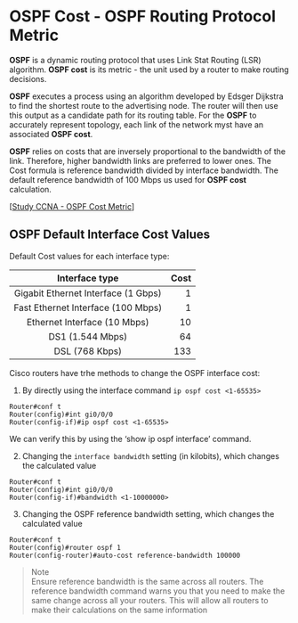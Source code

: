 # OSPF Cost - OSPF Routing Protocol Metric

**OSPF** is a dynamic routing protocol that uses Link Stat Routing (LSR) algorithm.
**OSPF cost** is its metric - the unit used by a router to make routing decisions.

**OSPF** executes a process using an algorithm developed by Edsger Dijkstra to find the shortest route to the advertising node.
The router will then use this output as a candidate path for its routing table.
For the **OSPF** to accurately represent topology, each link of the network myst have an associated **OSPF cost**.

**OSPF** relies on costs that are inversely proportional to the bandwidth of the link.
Therefore, higher bandwidth links are preferred to lower ones.
The Cost formula is reference bandwidth divided by interface bandwidth.
The default reference bandwidth of 100 Mbps us used for **OSPF cost** calculation.

[[Study CCNA - OSPF Cost Metric](https://study-ccna.com/ospf-cost-metric/)]

## OSPF Default Interface Cost Values

Default Cost values for each interface type:

|           Interface type            | Cost |
| :---------------------------------: | ---: |
| Gigabit Ethernet Interface (1 Gbps) |    1 |
| Fast Ethernet Interface (100 Mbps)  |    1 |
|    Ethernet Interface (10 Mbps)     |   10 |
|          DS1 (1.544 Mbps)           |   64 |
|           DSL (768 Kbps)            |  133 |

Cisco routers have trhe methods to change the OSPF interface cost:

1. By directly using the interface command `ip ospf cost <1-65535>`

```
Router#conf t
Router(config)#int gi0/0/0
Router(config-if)#ip ospf cost <1-65535>
```

We can verify this by using the ‘show ip ospf interface’ command.

2. Changing the `interface bandwidth` setting (in kilobits), which changes the calculated value

```
Router#conf t
Router(config)#int gi0/0/0
Router(config-if)#bandwidth <1-10000000>
```

3. Changing the OSPF reference bandwidth setting, which changes the calculated value

```
Router#conf t
Router(config)#router ospf 1
Router(config-router)#auto-cost reference-bandwidth 100000
```

> Note<br>
> Ensure reference bandwidth is the same across all routers.
> The reference bandwidth command warns you that you need to make the same change across all your routers.
> This will allow all routers to make their calculations on the same information
